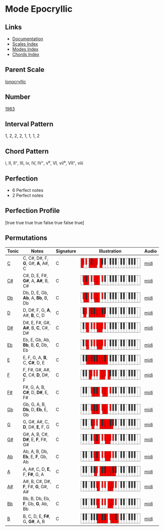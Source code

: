 # Mode Epocryllic

## Links

- [Documentation](index.md)
- [Scales Index](Scales.md)
- [Modes Index](Modes.md)
- [Chords Index](Chords.md)

## Parent Scale

[Ionocryllic](ScaleIonocryllic.md)

## Number

[1963](https://ianring.com/musictheory/scales/1963)

## Interval Pattern

1, 2, 2, 2, 1, 1, 1, 2

## Chord Pattern

i, II, II⁺, III, iv, IV, IV⁺, v⁰, VI, vii⁰, VII⁺, viii

## Perfection

- 6 Perfect notes
- 2 Perfect notes

## Perfection Profile

[true true true true false true false true]

## Permutations

| Tonic | Notes | Signature | Illustration | Audio |
|-------|-------|-----------|--------------|-------|
| [C](ModeCNaturalEpocryllic.md) | C, C#, D#, F, **G**, G#, **A**, A#, C | C | ![CNaturalEpocryllic](ModeCNaturalEpocryllic.png) | [midi](https://github.com/edipermadi/music/blob/main/docs/ModeCNaturalEpocryllic.mid?raw=true) |
| [C#](ModeCSharpEpocryllic.md) | C#, D, E, F#, **G#**, A, **A#**, B, C# | C | ![CSharpEpocryllic](ModeCSharpEpocryllic.png) | [midi](https://github.com/edipermadi/music/blob/main/docs/ModeCSharpEpocryllic.mid?raw=true) |
| [Db](ModeDFlatEpocryllic.md) | Db, D, E, Gb, **Ab**, A, **Bb**, B, Db | C | ![DFlatEpocryllic](ModeDFlatEpocryllic.png) | [midi](https://github.com/edipermadi/music/blob/main/docs/ModeDFlatEpocryllic.mid?raw=true) |
| [D](ModeDNaturalEpocryllic.md) | D, D#, F, G, **A**, A#, **B**, C, D | C | ![DNaturalEpocryllic](ModeDNaturalEpocryllic.png) | [midi](https://github.com/edipermadi/music/blob/main/docs/ModeDNaturalEpocryllic.mid?raw=true) |
| [D#](ModeDSharpEpocryllic.md) | D#, E, F#, G#, **A#**, B, **C**, C#, D# | C | ![DSharpEpocryllic](ModeDSharpEpocryllic.png) | [midi](https://github.com/edipermadi/music/blob/main/docs/ModeDSharpEpocryllic.mid?raw=true) |
| [Eb](ModeEFlatEpocryllic.md) | Eb, E, Gb, Ab, **Bb**, B, **C**, Db, Eb | C | ![EFlatEpocryllic](ModeEFlatEpocryllic.png) | [midi](https://github.com/edipermadi/music/blob/main/docs/ModeEFlatEpocryllic.mid?raw=true) |
| [E](ModeENaturalEpocryllic.md) | E, F, G, A, **B**, C, **C#**, D, E | C | ![ENaturalEpocryllic](ModeENaturalEpocryllic.png) | [midi](https://github.com/edipermadi/music/blob/main/docs/ModeENaturalEpocryllic.mid?raw=true) |
| [F](ModeFNaturalEpocryllic.md) | F, F#, G#, A#, **C**, C#, **D**, D#, F | C | ![FNaturalEpocryllic](ModeFNaturalEpocryllic.png) | [midi](https://github.com/edipermadi/music/blob/main/docs/ModeFNaturalEpocryllic.mid?raw=true) |
| [F#](ModeFSharpEpocryllic.md) | F#, G, A, B, **C#**, D, **D#**, E, F# | C | ![FSharpEpocryllic](ModeFSharpEpocryllic.png) | [midi](https://github.com/edipermadi/music/blob/main/docs/ModeFSharpEpocryllic.mid?raw=true) |
| [Gb](ModeGFlatEpocryllic.md) | Gb, G, A, B, **Db**, D, **Eb**, E, Gb | C | ![GFlatEpocryllic](ModeGFlatEpocryllic.png) | [midi](https://github.com/edipermadi/music/blob/main/docs/ModeGFlatEpocryllic.mid?raw=true) |
| [G](ModeGNaturalEpocryllic.md) | G, G#, A#, C, **D**, D#, **E**, F, G | C | ![GNaturalEpocryllic](ModeGNaturalEpocryllic.png) | [midi](https://github.com/edipermadi/music/blob/main/docs/ModeGNaturalEpocryllic.mid?raw=true) |
| [G#](ModeGSharpEpocryllic.md) | G#, A, B, C#, **D#**, E, **F**, F#, G# | C | ![GSharpEpocryllic](ModeGSharpEpocryllic.png) | [midi](https://github.com/edipermadi/music/blob/main/docs/ModeGSharpEpocryllic.mid?raw=true) |
| [Ab](ModeAFlatEpocryllic.md) | Ab, A, B, Db, **Eb**, E, **F**, Gb, Ab | C | ![AFlatEpocryllic](ModeAFlatEpocryllic.png) | [midi](https://github.com/edipermadi/music/blob/main/docs/ModeAFlatEpocryllic.mid?raw=true) |
| [A](ModeANaturalEpocryllic.md) | A, A#, C, D, **E**, F, **F#**, G, A | C | ![ANaturalEpocryllic](ModeANaturalEpocryllic.png) | [midi](https://github.com/edipermadi/music/blob/main/docs/ModeANaturalEpocryllic.mid?raw=true) |
| [A#](ModeASharpEpocryllic.md) | A#, B, C#, D#, **F**, F#, **G**, G#, A# | C | ![ASharpEpocryllic](ModeASharpEpocryllic.png) | [midi](https://github.com/edipermadi/music/blob/main/docs/ModeASharpEpocryllic.mid?raw=true) |
| [Bb](ModeBFlatEpocryllic.md) | Bb, B, Db, Eb, **F**, Gb, **G**, Ab, Bb | C | ![BFlatEpocryllic](ModeBFlatEpocryllic.png) | [midi](https://github.com/edipermadi/music/blob/main/docs/ModeBFlatEpocryllic.mid?raw=true) |
| [B](ModeBNaturalEpocryllic.md) | B, C, D, E, **F#**, G, **G#**, A, B | C | ![BNaturalEpocryllic](ModeBNaturalEpocryllic.png) | [midi](https://github.com/edipermadi/music/blob/main/docs/ModeBNaturalEpocryllic.mid?raw=true) |
